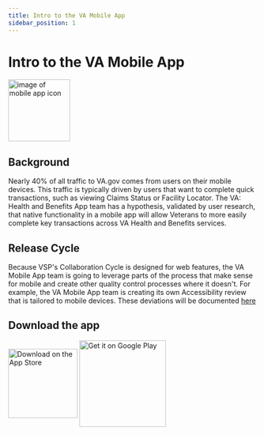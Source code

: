 ```yaml
---
title: Intro to the VA Mobile App
sidebar_position: 1
---
```


# Intro to the VA Mobile App


<img width="125" height="125" alt="image of mobile app icon" src="https://mobile.va.gov/sites/default/files/image/icons/va-health-and-benefits-app-icon.png"></img>

## Background
Nearly 40% of all traffic to VA.gov comes from users on their mobile devices. This traffic is typically driven by users that want to complete quick transactions, such as viewing Claims Status or Facility Locator. The VA: Health and Benefits App team has a hypothesis, validated by user research, that native functionality in a mobile app will allow Veterans to more easily complete key transactions across VA Health and Benefits services.



## Release Cycle
Because VSP's Collaboration Cycle is designed for web features, the VA Mobile App team is going to leverage parts of the process that make sense for mobile and create other quality control processes where it doesn't. For example, the VA Mobile App team is creating its own Accessibility review that is tailored to mobile devices. These deviations will be documented [here](https://github.com/department-of-veterans-affairs/va.gov-team/blob/master/products/va-mobile-app/product/mobile-collaboration%20cycle.md) 


## Download the app
<div>
	<a href='https://apps.apple.com/us/app/va-health-and-benefits/id1559609596'><img width ='140' alt='Download on the App Store' align='center' src='https://developer.apple.com/assets/elements/badges/download-on-the-app-store.svg'/></a>
	<a href='https://play.google.com/store/apps/details?id=gov.va.mobileapp&hl=en_US&gl=US&pli=1&pcampaignid=pcampaignidMKT-Other-global-all-co-prtnr-py-PartBadge-Mar2515-1'><img width ='175' alt='Get it on Google Play' align='center' src='https://play.google.com/intl/en_us/badges/static/images/badges/en_badge_web_generic.png'/></a></div>
